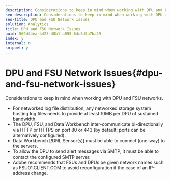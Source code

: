 ```yaml
---
description: Considerations to keep in mind when working with DPU and FSU networks.
seo-description: Considerations to keep in mind when working with DPU and FSU networks.
seo-title: DPU and FSU Network Issues
solution: Analytics
title: DPU and FSU Network Issues
uuid: 569d44ea-4423-48b1-b098-64c3dfa7ba29
index: y
internal: n
snippet: y
---
```


# DPU and FSU Network Issues{#dpu-and-fsu-network-issues}

Considerations to keep in mind when working with DPU and FSU networks.

* For networked log file distribution, any networked storage system hosting log files needs to provide at least 10MB per DPU of sustained bandwidth. 
* The DPU, FSU, and Data Workbench inter-communicate bi-directionally via HTTP or HTTPS on port 80 or 443 (by default; ports can be alternatively configured). 
* Data Workbench [!DNL Sensor(s)] must be able to connect (one-way) to the servers. 
* To allow the DPU to send alert messages via SMTP, it must be able to contact the configured SMTP server. 
* Adobe recommends that FSUs and DPUs be given network names such as FSU01.CLIENT.COM to avoid reconfiguration if the case of an IP-address change.

